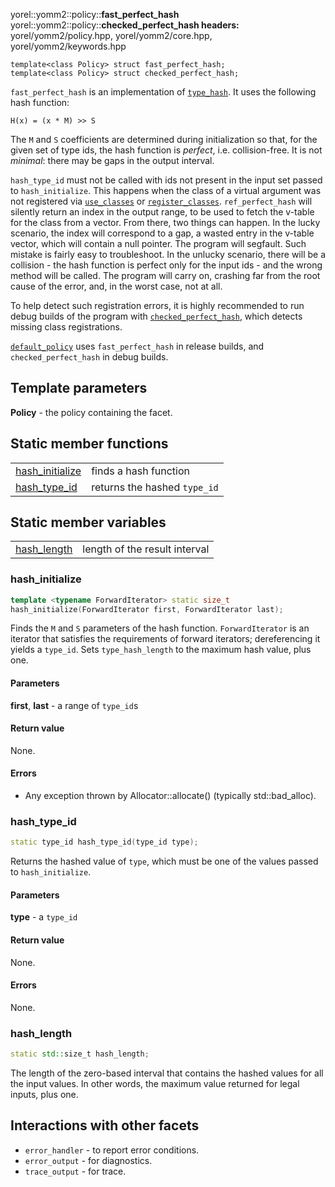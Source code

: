 yorel::yomm2::policy::**fast_perfect_hash**<br/>yorel::yomm2::policy::**checked_perfect_hash headers:**
yorel/yomm2/policy.hpp, yorel/yomm2/core.hpp, yorel/yomm2/keywords.hpp
```
template<class Policy> struct fast_perfect_hash;
template<class Policy> struct checked_perfect_hash;
```

`fast_perfect_hash` is an implementation of [`type_hash`](/yomm2/reference/policy-type_hash.html). It uses the
following hash function:

```
H(x) = (x * M) >> S
```

The `M` and `S` coefficients are determined during initialization so that, for
the given set of type ids, the hash function is _perfect_, i.e. collision-free.
It is not _minimal_: there may be gaps in the output interval.

`hash_type_id` must not be called with ids not present in the input set passed
to `hash_initialize`. This happens when the class of a virtual argument was not
registered via [`use_classes`](/yomm2/reference/use_classes.html) or [`register_classes`](/yomm2/reference/use_classes.html). `ref_perfect_hash` will
silently return an index in the output range, to be used to fetch the v-table
for the class from a vector. From there, two things can happen. In the lucky
scenario, the index will correspond to a gap, a wasted entry in the v-table
vector, which will contain a null pointer. The program will segfault. Such
mistake is fairly easy to troubleshoot. In the unlucky scenario, there will be a
collision - the hash function is perfect only for the input ids - and the wrong
method will be called. The program will carry on, crashing far from the root
cause of the error, and, in the worst case, not at all.

To help detect such registration errors, it is highly recommended to run debug
builds of the program with [`checked_perfect_hash`](/yomm2/reference/policy-checked_perfect_hash.html), which detects
missing class registrations.

[`default_policy`](/yomm2/reference/policy-basic_policy.html) uses `fast_perfect_hash` in release builds, and
`checked_perfect_hash` in debug builds.

## Template parameters

**Policy** - the policy containing the facet.

## Static member functions
|                                     |                              |
| ----------------------------------- | ---------------------------- |
| [hash_initialize](#hash_initialize) | finds a hash function        |
| [hash_type_id](#hash_type_id)       | returns the hashed `type_id` |

## Static member variables
|                             |                               |
| --------------------------- | ----------------------------- |
| [hash_length](#hash_length) | length of the result interval |

### hash_initialize

```c++
template <typename ForwardIterator> static size_t
hash_initialize(ForwardIterator first, ForwardIterator last);
```

Finds the `M` and `S` parameters of the hash function. `ForwardIterator` is an
iterator that satisfies the requirements of forward iterators; dereferencing it
yields a `type_id`. Sets `type_hash_length` to the maximum hash value, plus one.

#### Parameters

**first**, **last** - a range of `type_id`s

#### Return value

None.

#### Errors

* Any exception thrown by Allocator::allocate() (typically std::bad_alloc).

### hash_type_id

```c++
static type_id hash_type_id(type_id type);
```

Returns the hashed value of `type`, which must be one of the values passed to
`hash_initialize`.

#### Parameters

**type** - a `type_id`

#### Return value

None.

#### Errors

None.

### hash_length

```c++
static std::size_t hash_length;
```

The length of the zero-based interval that contains the hashed values for all
the input values. In other words, the maximum value returned for legal inputs,
plus one.


## Interactions with other facets

* `error_handler` - to report error conditions.
* `error_output` - for diagnostics.
* `trace_output` - for trace.
